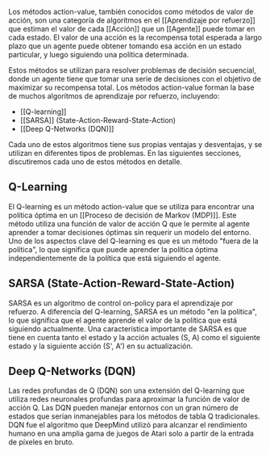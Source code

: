 
Los métodos action-value, también conocidos como métodos de valor de acción, son una categoría de algoritmos en el  [[Aprendizaje por refuerzo]] que estiman el valor de cada [[Acción]] que un [[Agente]] puede tomar en cada estado. El valor de una acción es la recompensa total esperada a largo plazo que un agente puede obtener tomando esa acción en un estado particular, y luego siguiendo una política determinada.

Estos métodos se utilizan para resolver problemas de decisión secuencial, donde un agente tiene que tomar una serie de decisiones con el objetivo de maximizar su recompensa total. Los métodos action-value forman la base de muchos algoritmos de aprendizaje por refuerzo, incluyendo:

- [[Q-learning]]
- [[SARSA]] (State-Action-Reward-State-Action)
- [[Deep Q-Networks (DQN)]]

Cada uno de estos algoritmos tiene sus propias ventajas y desventajas, y se utilizan en diferentes tipos de problemas. En las siguientes secciones, discutiremos cada uno de estos métodos en detalle.


## Q-Learning

El Q-learning es un método action-value que se utiliza para encontrar una política óptima en un [[Proceso de decisión de Markov (MDP)]]. Este método utiliza una función de valor de acción Q que le permite al agente aprender a tomar decisiones óptimas sin requerir un modelo del entorno. Uno de los aspectos clave del Q-learning es que es un método "fuera de la política", lo que significa que puede aprender la política óptima independientemente de la política que está siguiendo el agente.

## SARSA (State-Action-Reward-State-Action)

SARSA es un algoritmo de control on-policy para el aprendizaje por refuerzo. A diferencia del Q-learning, SARSA es un método "en la política", lo que significa que el agente aprende el valor de la política que está siguiendo actualmente. Una característica importante de SARSA es que tiene en cuenta tanto el estado y la acción actuales (S, A) como el siguiente estado y la siguiente acción (S', A') en su actualización.

## Deep Q-Networks (DQN)

Las redes profundas de Q (DQN) son una extensión del Q-learning que utiliza redes neuronales profundas para aproximar la función de valor de acción Q. Las DQN pueden manejar entornos con un gran número de estados que serían inmanejables para los métodos de tabla Q tradicionales. DQN fue el algoritmo que DeepMind utilizó para alcanzar el rendimiento humano en una amplia gama de juegos de Atari solo a partir de la entrada de píxeles en bruto.
